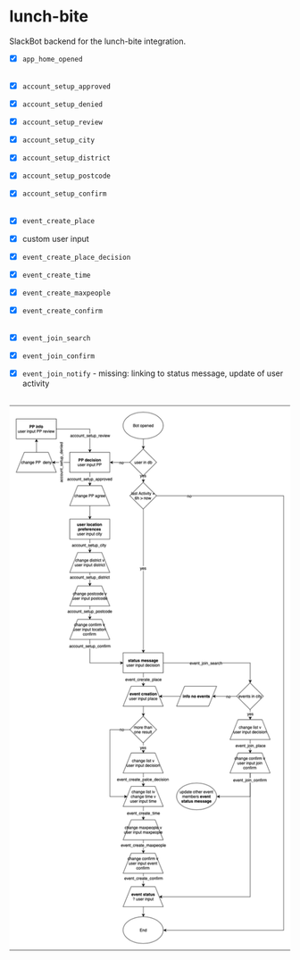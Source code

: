 # lunch-bite
 SlackBot backend for the lunch-bite integration.


- [x] `app_home_opened`
<br><br>

- [x] `account_setup_approved`
- [x] `account_setup_denied`
- [x] `account_setup_review`
- [x] `account_setup_city`
- [x] `account_setup_district`
- [x] `account_setup_postcode`
- [x] `account_setup_confirm`
<br><br>

- [x] `event_create_place`
- [x] custom user input 
- [x] `event_create_place_decision`
- [x] `event_create_time`
- [x] `event_create_maxpeople`
- [x] `event_create_confirm`
<br><br>

- [x] `event_join_search`
- [x] `event_join_confirm`
- [x] `event_join_notify` - missing: linking to status message, update of user activity
<br><br>

![image](notes/flowchart-3.png)
 